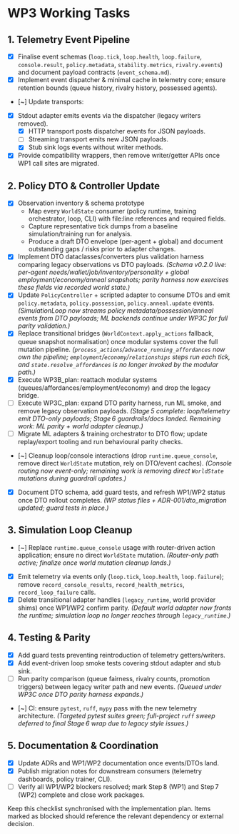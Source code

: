 # WP3 Working Tasks

## 1. Telemetry Event Pipeline
- [x] Finalise event schemas (`loop.tick`, `loop.health`, `loop.failure`, `console.result`, `policy.metadata`, `stability.metrics`, `rivalry.events`) and document payload contracts (`event_schema.md`).
- [x] Implement event dispatcher & minimal cache in telemetry core; ensure retention bounds (queue history, rivalry history, possessed agents).
- [~] Update transports:
- [x] Stdout adapter emits events via the dispatcher (legacy writers removed).
  - [x] HTTP transport posts dispatcher events for JSON payloads.
  - [ ] Streaming transport emits new JSON payloads.
  - [x] Stub sink logs events without writer methods.
- [x] Provide compatibility wrappers, then remove writer/getter APIs once WP1 call sites are migrated.

## 2. Policy DTO & Controller Update
- [x] Observation inventory & schema prototype
  - Map every `WorldState` consumer (policy runtime, training orchestrator, loop, CLI) with file:line references and required fields.
  - Capture representative tick dumps from a baseline simulation/training run for analysis.
  - Produce a draft DTO envelope (per-agent + global) and document outstanding gaps / risks prior to adapter changes.
- [x] Implement DTO dataclasses/converters plus validation harness comparing legacy observations vs DTO payloads. *(Schema v0.2.0 live: per-agent needs/wallet/job/inventory/personality + global employment/economy/anneal snapshots; parity harness now exercises these fields via recorded world state.)*
- [x] Update `PolicyController` + scripted adapter to consume DTOs and emit `policy.metadata`, `policy.possession`, `policy.anneal.update` events. *(SimulationLoop now streams policy metadata/possession/anneal events from DTO payloads; ML backends continue under WP3C for full parity validation.)*
- [x] Replace transitional bridges (`WorldContext.apply_actions` fallback, queue snapshot normalisation) once modular systems cover the full mutation pipeline. *(`process_actions`/`advance_running_affordances` now own the pipeline; `employment`/`economy`/`relationships` steps run each tick, and `state.resolve_affordances` is no longer invoked by the modular path.)*
- [x] Execute WP3B_plan: reattach modular systems (queues/affordances/employment/economy) and drop the legacy bridge.
- [ ] Execute WP3C_plan: expand DTO parity harness, run ML smoke, and remove legacy observation payloads. *(Stage 5 complete: loop/telemetry emit DTO-only payloads; Stage 6 guardrails/docs landed. Remaining work: ML parity + world adapter cleanup.)*
- [ ] Migrate ML adapters & training orchestrator to DTO flow; update replay/export tooling and run behavioural parity checks.
- [~] Cleanup loop/console interactions (drop `runtime.queue_console`, remove direct `WorldState` mutation, rely on DTO/event caches). *(Console routing now event-only; remaining work is removing direct `WorldState` mutations during guardrail updates.)*
- [x] Document DTO schema, add guard tests, and refresh WP1/WP2 status once DTO rollout completes. *(WP status files + ADR-001/dto_migration updated; guard tests in place.)*

## 3. Simulation Loop Cleanup
- [~] Replace `runtime.queue_console` usage with router-driven action application; ensure no direct `WorldState` mutation. *(Router-only path active; finalize once world mutation cleanup lands.)*
- [x] Emit telemetry via events only (`loop.tick`, `loop.health`, `loop.failure`); remove `record_console_results`, `record_health_metrics`, `record_loop_failure` calls.
- [x] Delete transitional adapter handles (`legacy_runtime`, world provider shims) once WP1/WP2 confirm parity. *(Default world adapter now fronts the runtime; simulation loop no longer reaches through `legacy_runtime`.)*

## 4. Testing & Parity
- [x] Add guard tests preventing reintroduction of telemetry getters/writers.
- [x] Add event-driven loop smoke tests covering stdout adapter and stub sink.
- [ ] Run parity comparison (queue fairness, rivalry counts, promotion triggers) between legacy writer path and new events. *(Queued under WP3C once DTO parity harness expands.)*
- [~] CI: ensure `pytest`, `ruff`, `mypy` pass with the new telemetry architecture. *(Targeted pytest suites green; full-project `ruff` sweep deferred to final Stage 6 wrap due to legacy style issues.)*

## 5. Documentation & Coordination
- [x] Update ADRs and WP1/WP2 documentation once events/DTOs land.
- [x] Publish migration notes for downstream consumers (telemetry dashboards, policy trainer, CLI).
- [ ] Verify all WP1/WP2 blockers resolved; mark Step 8 (WP1) and Step 7 (WP2) complete and close work packages.

Keep this checklist synchronised with the implementation plan. Items marked as blocked should reference the relevant dependency or external decision.
